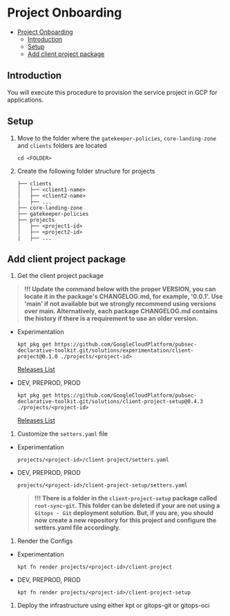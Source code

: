 # Project Onboarding

<!-- vscode-markdown-toc -->
- [Project Onboarding](#project-onboarding)
  - [Introduction](#introduction)
  - [Setup](#setup)
  - [Add client project package](#add-client-project-package)

<!-- vscode-markdown-toc-config
	numbering=false
	autoSave=true
	/vscode-markdown-toc-config -->
<!-- /vscode-markdown-toc -->

## <a name='Introduction'></a>Introduction

You will execute this procedure to provision the service project in GCP for applications.

## <a name='Setup'></a>Setup

1. Move to the folder where the `gatekeeper-policies`, `core-landing-zone` and `clients` folders are located

    ```shell
    cd <FOLDER>
    ```

1. Create the following folder structure for projects

    ```text
    ├── clients
    │   ├── <client1-name>
    │   ├── <client2-name>
    |   ├── ...
    ├── core-landing-zone
    ├── gatekeeper-policies
    ├── projects
    │   ├── <project1-id>
    │   ├── <project2-id>
    |   ├── ...
    ```

## <a name='Addclientprojectpackage'></a>Add client project package

1. Get the client project package

> **!!! Update the command below with the proper VERSION, you can locate it in the package's CHANGELOG.md, for example, '0.0.1'. Use 'main' if not available but
> we strongly recommend using versions over main. Alternatively, each package CHANGELOG.md contains the history if there is a requirement to use an older version.**

- Experimentation

  ```shell
  kpt pkg get https://github.com/GoogleCloudPlatform/pubsec-declarative-toolkit.git/solutions/experimentation/client-project@0.1.0 ./projects/<project-id>
  ```

  [Releases List](https://github.com/GoogleCloudPlatform/pubsec-declarative-toolkit/releases?q=%22experimentation%2Fclient-project%22&expanded=true)

- DEV, PREPROD, PROD

  ```shell
  kpt pkg get https://github.com/GoogleCloudPlatform/pubsec-declarative-toolkit.git/solutions/client-project-setup@0.4.3 ./projects/<project-id>
  ```

  [Releases List](https://github.com/GoogleCloudPlatform/pubsec-declarative-toolkit/releases?q=%22solutions%2Fclient-project-setup%22&expanded=true)

1. Customize the `setters.yaml` file

- Experimentation

  `projects/<project-id>/client-project/setters.yaml`

- DEV, PREPROD, PROD

  `projects/<project-id>/client-project-setup/setters.yaml`

  > **!!! There is a folder in the `client-project-setup` package called `root-sync-git`. This folder can be deleted if your are not using a `Gitops - Git` deployment solution. But, if you are, you should now create a new repository for this project and configure the setters.yaml file accordingly.**

1. Render the Configs

- Experimentation

    ```shell
    kpt fn render projects/<project-id>/client-project
    ```

- DEV, PREPROD, PROD

    ```shell
    kpt fn render projects/<project-id>/client-project-setup
    ```

1. Deploy the infrastructure using either kpt or gitops-git or gitops-oci
